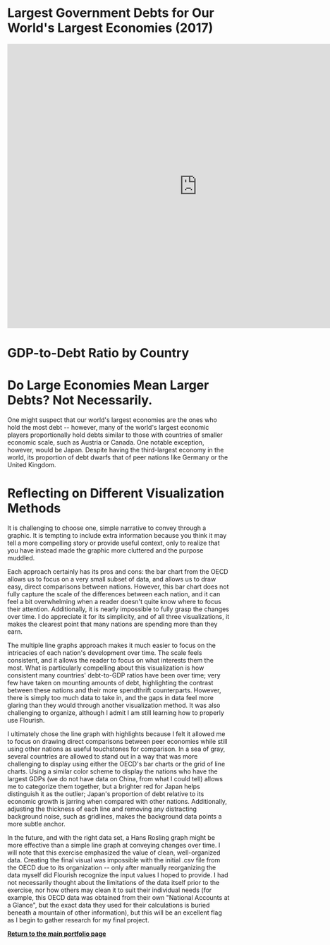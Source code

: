 # Largest Government Debts for Our World's Largest Economies (2017)

<iframe src="https://data.oecd.org/chart/6gLf" width="860" height="645" style="border: 0" mozallowfullscreen="true" webkitallowfullscreen="true" allowfullscreen="true"><a href="https://data.oecd.org/chart/6gLf" target="_blank">OECD Chart: General government debt, Total, % of GDP, Annual, 2017</a></iframe>

# GDP-to-Debt Ratio by Country 
<div class="flourish-embed flourish-chart" data-src="visualisation/5288575"><script src="https://public.flourish.studio/resources/embed.js"></script></div>

# Do Large Economies Mean Larger Debts? Not Necessarily. 
<div class="flourish-embed flourish-chart" data-src="visualisation/5299305"><script src="https://public.flourish.studio/resources/embed.js"></script></div>
One might suspect that our world's largest economies are the ones who hold the most debt -- however, many of the world's largest economic players proportionally hold debts similar to those with countries of smaller economic scale, such as Austria or Canada. One notable exception, however, would be Japan. Despite having the third-largest economy in the world, its proportion of debt dwarfs that of peer nations like Germany or the United Kingdom. 


# Reflecting on Different Visualization Methods 

It is challenging to choose one, simple narrative to convey through a graphic. It is tempting to include extra information because you think it may tell a more compelling story or provide useful context, only to realize that you have instead made the graphic more cluttered and the purpose muddled. 

Each approach certainly has its pros and cons: the bar chart from the OECD allows us to focus on a very small subset of data, and allows us to draw easy, direct comparisons between nations. However, this bar chart does not fully capture the scale of the differences between each nation, and it can feel a bit overwhelming when a reader doesn't quite know where to focus their attention. Additionally, it is nearly impossible to fully grasp the changes over time. I do appreciate it for its simplicity, and of all three visualizations, it makes the clearest point that many nations are spending more than they earn. 

The multiple line graphs approach makes it much easier to focus on the intricacies of each nation's development over time. The scale feels consistent, and it allows the reader to focus on what interests them the most. What is particularly compelling about this visualization is how consistent many countries' debt-to-GDP ratios have been over time; very few have taken on mounting amounts of debt, highlighting the contrast between these nations and their more spendthrift counterparts. However, there is simply too much data to take in, and the gaps in data feel more glaring than they would through another visualization method. It was also challenging to organize, although I admit I am still learning how to properly use Flourish. 

I ultimately chose the line graph with highlights because I felt it allowed me to focus on drawing direct comparisons between peer economies while still using other nations as useful touchstones for comparison. In a sea of gray, several countries are allowed to stand out in a way that was more challenging to display using either the OECD's bar charts or the grid of line charts. Using a similar color scheme to display the nations who have the largest GDPs (we do not have data on China, from what I could tell) allows me to categorize them together, but a brighter red for Japan helps distinguish it as the outlier; Japan's proportion of debt relative to its economic growth is jarring when compared with other nations. Additionally, adjusting the thickness of each line and removing any distracting background noise, such as gridlines, makes the background data points a more subtle anchor. 

In the future, and with the right data set, a Hans Rosling graph might be more effective than a simple line graph at conveying changes over time. I will note that this exercise emphasized the value of clean, well-organized data. Creating the final visual was impossible with the initial .csv file from the OECD due to its organization -- only after manually reorganizing the data myself did Flourish recognize the input values I hoped to provide. I had not necessarily thought about the limitations of the data itself prior to the exercise, nor how others may clean it to suit their individual needs (for example, this OECD data was obtained from their own "National Accounts at a Glance", but the exact data they used for their calculations is buried beneath a mountain of other information), but this will be an excellent flag as I begin to gather research for my final project.

<a href="https://nannunz.github.io/TSWD-portfolio/"><b>Return to the main portfolio page</b></a>
